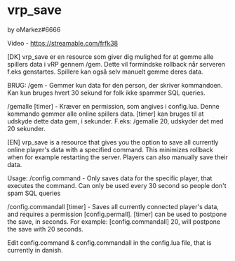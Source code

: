 # vrp_save
by oMarkez#6666

Video - https://streamable.com/frfk38

[DK]
vrp_save er en resource som giver dig mulighed for at gemme alle spillers data i vRP gennem /gem. Dette vil formindske rollback når serveren f.eks genstartes. Spillere kan også selv manuelt gemme deres data.

BRUG:
/gem - Gemmer kun data for den person, der skriver kommandoen. Kan kun bruges hvert 30 sekund for folk ikke spammer SQL queries.

/gemalle [timer] - Kræver en permission, som angives i config.lua. Denne kommando gemmer alle online spillers data. [timer] kan bruges til at udskyde dette data gem, i sekunder. F.eks: /gemalle 20, udskyder det med 20 sekunder.

[EN]
vrp_save is a resource that gives you the option to save all currently online player's data with a specified command. This minimizes rollback when for example restarting the server. Players can also manually save their data.

Usage:
/config.command - Only saves data for the specific player, that executes the command. Can only be used every 30 second so people don't spam SQL queries

/config.commandall [timer] - Saves all currently connected player's data, and requires a permission [config.permall]. [timer] can be used to postpone the save, in seconds. For example: [config.commandall] 20, will postpone the save with 20 seconds.

Edit config.command & config.commandall in the config.lua file, that is currently in danish.

